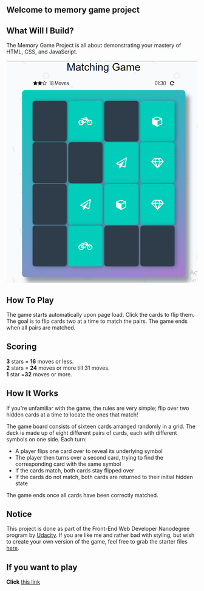 ﻿## Welcome to memory game project

## What Will I Build?
The Memory Game Project is all about demonstrating your mastery of HTML, CSS, and JavaScript. 

![alt text](img/Screenshot%20(137).png)  

## How To Play

The game starts automatically upon page load. Click the cards to flip them. The goal is to flip cards two at a time to match the pairs.
The game ends when all pairs are matched.

## Scoring

**3** stars = **16** moves or less.  
**2** stars = **24** moves or more till 31 moves.  
**1** star =**32** moves or more. 

## How It Works  

If you're unfamiliar with the game, the rules are very simple; flip over two hidden cards at a time to locate the ones that match!

The game board consists of sixteen cards arranged randomly in a grid. The deck is made up of eight different pairs of cards, each with different symbols on one side. Each turn:

* A player flips one card over to reveal its underlying symbol
* The player then turns over a second card, trying to find the corresponding card with the same symbol
* If the cards match, both cards stay flipped over
* If the cards do not match, both cards are returned to their initial hidden state

The game ends once all cards have been correctly matched.  

## Notice

This project is done as part of the Front-End Web Developer Nanodegree program by [Udacity](https://www.udacity.com). If you are like me and rather bad with styling, but wish to create your own version of the game, feel free to grab the starter files [here](https://github.com/udacity/fend-project-memory-game).

## If you want to play  

**Click** [this link](https://ayah2022.github.io/udacity/)
